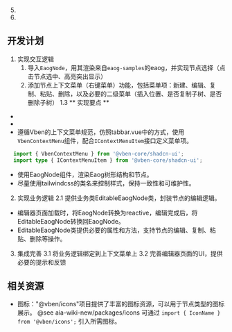 5. 
5. 

## 开发计划

1. 实现交互逻辑
     1. 导入`EaogNode`，用其渲染来自`eaog-samples`的eaog，并实现节点选择（点击节点选中、高亮突出显示）
     2. 添加节点上下文菜单（右键菜单）功能，包括菜单项：新建、编辑、复制、粘贴、删除，以及必要的二级菜单（插入位置、是否复制子树、是否删除子树）
          1.3 ** 实现要点 **
  - 
  - 
  - 遵循Vben的上下文菜单规范，仿照tabbar.vue中的方式，使用`VbenContextMenu`组件，配合`IContextMenuItem`接口定义菜单项。
   ```ts
     import { VbenContextMenu } from '@vben-core/shadcn-ui';
     import type { IContextMenuItem } from '@vben-core/shadcn-ui';
   ```
  - 使用EaogNode组件，渲染Eaog树形结构和节点。
  - 尽量使用tailwindcss的类名来控制样式，保持一致性和可维护性。
2. 实现业务逻辑
2.1 提供业务类EditableEaogNode类，封装节点的编辑逻辑。
  - 编辑器页面加载时，将EaogNode转换为reactive<EditableEaogNode>，编辑完成后，将EditableEaogNode转换回EaogNode。
  - EditableEaogNode类提供必要的属性和方法，支持节点的编辑、复制、粘贴、删除等操作。
3. 集成完善
3.1 将业务逻辑绑定到上下文菜单上
3.2 完善编辑器页面的UI，提供必要的提示和反馈

## 相关资源
- 图标："@vben/icons"项目提供了丰富的图标资源，可以用于节点类型的图标展示。 @see aia-wiki-new/packages/icons
  可通过 `import { IconName } from '@vben/icons';` 引入所需图标。


